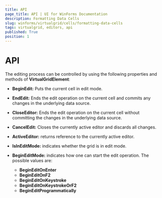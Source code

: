 ```yaml
---
title: API
page_title: API | UI for WinForms Documentation
description: Formatting Data Cells
slug: winforms/virtualgrid/cells/formatting-data-cells
tags: virtualgrid, editors, api
published: True
position: 1
---
```


# API

The editing process can be controlled by using the following properties and methods of __VirtualGridElement__:

* __BeginEdit:__ Puts the current cell in edit mode.

* __EndEdit:__ Ends the edit operation on the current cell and commits any changes in the underlying data source.

* __CloseEditor:__ Ends the edit operation on the current cell without committing the changes in the underlying data source.

* __CancelEdit:__ Closes the currently active editor and discards all changes.

* __ActiveEditor:__ returns reference to the currently active editor. 

* __IsInEditMode:__ indicates whether the grid is in edit mode.

* __BeginEditMode:__ indicates how one can start the edit operation. The possible values are:
    - __BeginEditOnEnter__
    - __BeginEditOnF2__
    - __BeginEditOnKeystroke__
    - __BeginEditOnKeystrokeOrF2__
    - __BeginEditProgrammatically__
